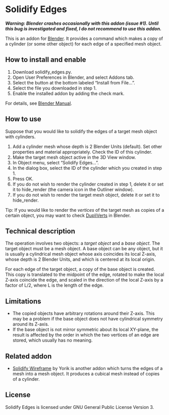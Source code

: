 # Solidify Edges

***Warning: Blender crashes occasionally with this addon (issue #1).  Until this bug is investigated and fixed, I do not recommend to use this addon.***

This is an addon for [Blender](http://www.blender.org/).  It provides a command which makes a copy of a cylinder (or some other object) for each edge of a specified mesh object.

## How to install and enable

1. Download solidify_edges.py.
2. Open User Preferences in Blender, and select Addons tab.
3. Select the button at the bottom labeled “Install from File...”.
4. Select the file you downloaded in step 1.
5. Enable the installed addon by adding the check mark.

For details, see [Blender Manual](http://wiki.blender.org/index.php/Doc:2.6/Manual/Extensions/Python/Add-Ons).

## How to use

Suppose that you would like to solidify the edges of a target mesh object with cylinders.

1. Add a cylinder mesh whose depth is 2 Blender Units (default).  Set other properties and material appropriately.  Check the ID of this cylinder.
2. Make the target mesh object active in the 3D View window.
3. In Object menu, select “Solidify Edges...”.
4. In the dialog box, select the ID of the cylinder which you created in step 1.
5. Press OK.
6. If you do not wish to render the cylinder created in step 1, delete it or set it to hide_render (the camera icon in the Outliner window).
7. If you do not wish to render the target mesh object, delete it or set it to hide_render.

Tip: If you would like to render the _vertices_ of the target mesh as copies of a certain object, you may want to check [DupliVerts](http://wiki.blender.org/index.php/Doc:2.6/Manual/Modeling/Objects/Duplication/DupliVerts) in Blender.

## Technical description

The operation involves two objects: a _target object_ and a _base object_.  The target object must be a mesh object.  A base object can be any object, but it is usually a cylindrical mesh object whose axis coincides its local Z-axis, whose depth is 2 Blender Units, and which is centered at its local origin.

For each edge of the target object, a copy of the base object is created.  This copy is translated to the midpoint of the edge, rotated to make the local Z-axis coincide the edge, and scaled in the direction of the local Z-axis by a factor of L/2, where L is the length of the edge.

## Limitations

* The copied objects have arbitrary rotations around their Z-axis.  This may be a problem if the base object does not have cylindrical symmetry around its Z-axis.
* If the base object is not mirror symmetric about its local XY-plane, the result is affected by the order in which the two vertices of an edge are stored, which usually has no meaning.

## Related addon

* [Solidify Wireframe](http://wiki.blender.org/index.php/Extensions:2.6/Py/Scripts/Modeling/Solidify_Wireframe) by Yorik is another addon which turns the edges of a mesh into a mesh object.  It produces a cubical mesh instead of copies of a cylinder.

## License

Solidify Edges is licensed under GNU General Public License Version 3.
